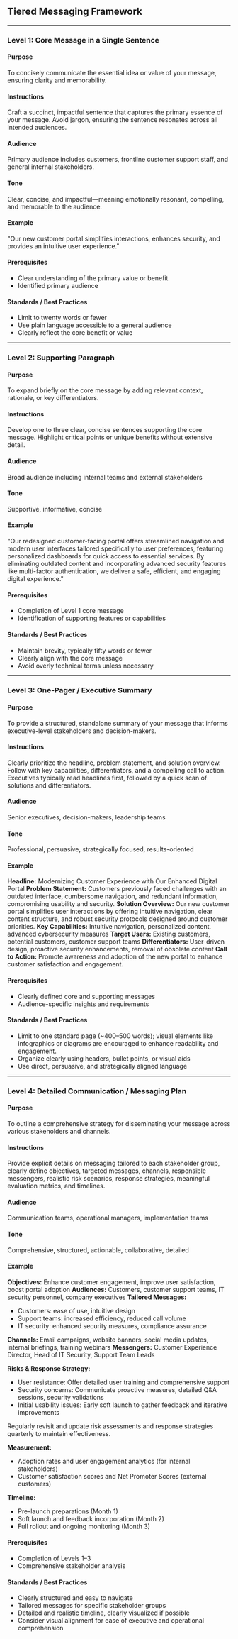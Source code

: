 ## Tiered Messaging Framework

---

### Level 1: Core Message in a Single Sentence

#### Purpose

To concisely communicate the essential idea or value of your message, ensuring clarity and memorability.

#### Instructions

Craft a succinct, impactful sentence that captures the primary essence of your message. Avoid jargon, ensuring the sentence resonates across all intended audiences.

#### Audience

Primary audience includes customers, frontline customer support staff, and general internal stakeholders.

#### Tone

Clear, concise, and impactful—meaning emotionally resonant, compelling, and memorable to the audience.

#### Example

"Our new customer portal simplifies interactions, enhances security, and provides an intuitive user experience."

#### Prerequisites

* Clear understanding of the primary value or benefit
* Identified primary audience

#### Standards / Best Practices

* Limit to twenty words or fewer
* Use plain language accessible to a general audience
* Clearly reflect the core benefit or value

---

### Level 2: Supporting Paragraph

#### Purpose

To expand briefly on the core message by adding relevant context, rationale, or key differentiators.

#### Instructions

Develop one to three clear, concise sentences supporting the core message. Highlight critical points or unique benefits without extensive detail.

#### Audience

Broad audience including internal teams and external stakeholders

#### Tone

Supportive, informative, concise

#### Example

"Our redesigned customer-facing portal offers streamlined navigation and modern user interfaces tailored specifically to user preferences, featuring personalized dashboards for quick access to essential services. By eliminating outdated content and incorporating advanced security features like multi-factor authentication, we deliver a safe, efficient, and engaging digital experience."

#### Prerequisites

* Completion of Level 1 core message
* Identification of supporting features or capabilities

#### Standards / Best Practices

* Maintain brevity, typically fifty words or fewer
* Clearly align with the core message
* Avoid overly technical terms unless necessary

---

### Level 3: One-Pager / Executive Summary

#### Purpose

To provide a structured, standalone summary of your message that informs executive-level stakeholders and decision-makers.

#### Instructions

Clearly prioritize the headline, problem statement, and solution overview. Follow with key capabilities, differentiators, and a compelling call to action. Executives typically read headlines first, followed by a quick scan of solutions and differentiators.

#### Audience

Senior executives, decision-makers, leadership teams

#### Tone

Professional, persuasive, strategically focused, results-oriented

#### Example

**Headline:** Modernizing Customer Experience with Our Enhanced Digital Portal
**Problem Statement:** Customers previously faced challenges with an outdated interface, cumbersome navigation, and redundant information, compromising usability and security.
**Solution Overview:** Our new customer portal simplifies user interactions by offering intuitive navigation, clear content structure, and robust security protocols designed around customer priorities.
**Key Capabilities:** Intuitive navigation, personalized content, advanced cybersecurity measures
**Target Users:** Existing customers, potential customers, customer support teams
**Differentiators:** User-driven design, proactive security enhancements, removal of obsolete content
**Call to Action:** Promote awareness and adoption of the new portal to enhance customer satisfaction and engagement.

#### Prerequisites

* Clearly defined core and supporting messages
* Audience-specific insights and requirements

#### Standards / Best Practices

* Limit to one standard page (\~400–500 words); visual elements like infographics or diagrams are encouraged to enhance readability and engagement.
* Organize clearly using headers, bullet points, or visual aids
* Use direct, persuasive, and strategically aligned language

---

### Level 4: Detailed Communication / Messaging Plan

#### Purpose

To outline a comprehensive strategy for disseminating your message across various stakeholders and channels.

#### Instructions

Provide explicit details on messaging tailored to each stakeholder group, clearly define objectives, targeted messages, channels, responsible messengers, realistic risk scenarios, response strategies, meaningful evaluation metrics, and timelines.

#### Audience

Communication teams, operational managers, implementation teams

#### Tone

Comprehensive, structured, actionable, collaborative, detailed

#### Example

**Objectives:** Enhance customer engagement, improve user satisfaction, boost portal adoption
**Audiences:** Customers, customer support teams, IT security personnel, company executives
**Tailored Messages:**

* Customers: ease of use, intuitive design
* Support teams: increased efficiency, reduced call volume
* IT security: enhanced security measures, compliance assurance

**Channels:** Email campaigns, website banners, social media updates, internal briefings, training webinars
**Messengers:** Customer Experience Director, Head of IT Security, Support Team Leads

**Risks & Response Strategy:**

* User resistance: Offer detailed user training and comprehensive support
* Security concerns: Communicate proactive measures, detailed Q\&A sessions, security validations
* Initial usability issues: Early soft launch to gather feedback and iterative improvements

Regularly revisit and update risk assessments and response strategies quarterly to maintain effectiveness.

**Measurement:**

* Adoption rates and user engagement analytics (for internal stakeholders)
* Customer satisfaction scores and Net Promoter Scores (external customers)

**Timeline:**

* Pre-launch preparations (Month 1)
* Soft launch and feedback incorporation (Month 2)
* Full rollout and ongoing monitoring (Month 3)

#### Prerequisites

* Completion of Levels 1–3
* Comprehensive stakeholder analysis

#### Standards / Best Practices

* Clearly structured and easy to navigate
* Tailored messages for specific stakeholder groups
* Detailed and realistic timeline, clearly visualized if possible
* Consider visual alignment for ease of executive and operational comprehension

